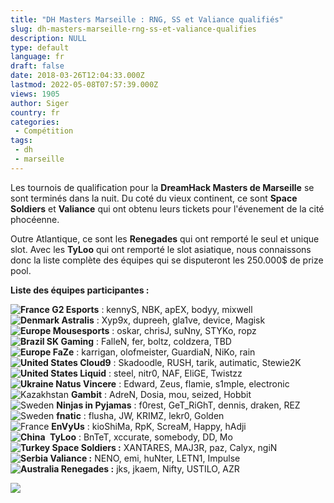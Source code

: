 ```yaml
---
title: "DH Masters Marseille : RNG, SS et Valiance qualifiés"
slug: dh-masters-marseille-rng-ss-et-valiance-qualifies
description: NULL
type: default
language: fr
draft: false
date: 2018-03-26T12:04:33.000Z
lastmod: 2022-05-08T07:57:39.000Z
views: 1905
author: Siger
country: fr
categories:
 - Compétition
tags:
 - dh
 - marseille
---
```

Les tournois de qualification pour la **DreamHack Masters de Marseille** se sont terminés dans la nuit. Du coté du vieux continent, ce sont **Space Soldiers** et **Valiance** qui ont obtenu leurs tickets pour l'évenement de la cité phocéenne.  
  
Outre Atlantique, ce sont les **Renegades** qui ont remporté le seul et unique slot. Avec les **TyLoo** qui ont remporté le slot asiatique, nous connaissons donc la liste complète des équipes qui se disputeront les 250.000$ de prize pool.

**Liste des équipes participantes :**

**![France](/images/countries/fr.svg)⁠ G2 Esports** : kennyS, NBK, apEX, bodyy, mixwell  
**![Denmark](/images/countries/dk.svg)⁠ Astralis** : Xyp9x, dupreeh, gla1ve, device, Magisk  
**![Europe](/images/countries/eu.svg)⁠ Mousesports** : oskar, chrisJ, suNny, STYKo, ropz  
**![Brazil](/images/countries/br.svg)⁠ SK Gaming** : FalleN, fer, boltz, coldzera, TBD  
**![Europe](/images/countries/eu.svg)⁠ FaZe** : karrigan, olofmeister, GuardiaN, NiKo, rain  
**![United States](/images/countries/us.svg)⁠ Cloud9** : Skadoodle, RUSH, tarik, autimatic, Stewie2K  
**![United States](/images/countries/us.svg)⁠ Liquid** : steel, nitr0, NAF, EliGE, Twistzz  
**![Ukraine](/images/countries/ua.svg)⁠ Natus Vincere** : Edward, Zeus, flamie, s1mple, electronic  
![Kazakhstan](/images/countries/kz.svg)⁠ ⁠**Gambit** : AdreN, Dosia, mou, seized, Hobbit  
![Sweden](/images/countries/se.svg)⁠ ⁠**Ninjas in Pyjamas** : f0rest, GeT\_RiGhT, dennis, draken, REZ  
![Sweden](/images/countries/se.svg)⁠ ⁠**fnatic** : flusha, JW, KRIMZ, lekr0, Golden  
![France](/images/countries/fr.svg)⁠ **⁠EnVyUs** : kioShiMa, RpK, ScreaM, Happy, hAdji  
**![China](/images/countries/cn.svg)⁠ ⁠** **TyLoo** : BnTeT, xccurate, somebody, DD, Mo  
**![Turkey](/images/countries/tr.svg)⁠ Space Soldiers :⁠** XANTARES, MAJ3R, paz, Calyx, ngiN  
**![Serbia](/images/countries/rs.svg)⁠ ⁠Valiance :** NENO, emi, huNter, LETN1, Impulse  
**![Australia](/images/countries/au.svg)⁠ ⁠Renegades :** jks, jkaem, Nifty, USTILO, AZR

![](https://flickshot-ue.s3.eu-west-2.amazonaws.com/flickshot/article/5aa18331e3de5/images/zxl5AQ31lJ7hZIMZWJcXB0J2RMstvKWIYAg77YPG.jpeg)
